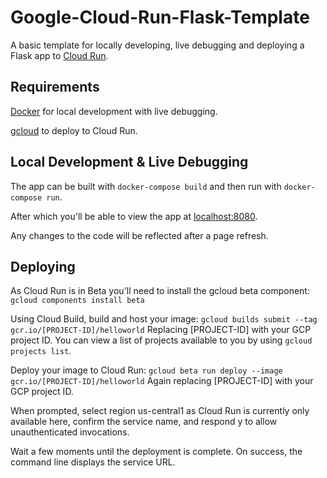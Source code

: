 # Google-Cloud-Run-Flask-Template

A basic template for locally developing, live debugging and deploying a Flask app to [Cloud Run](https://cloud.google.com/run/).

## Requirements

[Docker](https://docs.docker.com/install/) for local development with live debugging.

[gcloud](https://cloud.google.com/sdk/install) to deploy to Cloud Run.

## Local Development & Live Debugging

The app can be built with `docker-compose build` and then run with `docker-compose run`.

After which you'll be able to view the app at [localhost:8080](http://localhost:8080/).

Any changes to the code will be reflected after a page refresh.

## Deploying

As Cloud Run is in Beta you'll need to install the gcloud beta component:
`gcloud components install beta`

Using Cloud Build, build and host your image:
`gcloud builds submit --tag gcr.io/[PROJECT-ID]/helloworld`
Replacing [PROJECT-ID] with your GCP project ID. You can view a list of projects available to you by using `gcloud projects list`.

Deploy your image to Cloud Run:
`gcloud beta run deploy --image gcr.io/[PROJECT-ID]/helloworld`
Again replacing [PROJECT-ID] with your GCP project ID.

When prompted, select region us-central1 as Cloud Run is currently only available here, confirm the service name, and respond y to allow unauthenticated invocations.

Wait a few moments until the deployment is complete. On success, the command line displays the service URL.
